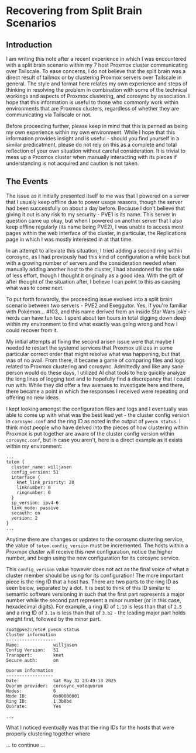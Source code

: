 # Recovering from Split Brain Scenarios

## Introduction

I am writing this note after a recent experience in which I was encountered with a split brain scenario within my 7 host Proxmox cluster communicating over Tailscale. To ease concerns, I do not believe that the split brain was a direct result of tailmox or by clustering Proxmox servers over Tailscale in general. The style and format here relates my own experience and steps of thinking in resolving the problem in combination with some of the technical workings and aspects of Proxmox clustering, and corosync by association. I hope that this information is useful to those who commonly work within environments that are Proxmox clusters, regardless of whether they are communicating via Tailscale or not.

Before proceeding further, please keep in mind that this is penned as being my own experience within my own environment. While I hope that this information provides insight and is useful - should you find yourself in a similar predicatment, please do not rely on this as a complete and total reflection of your own situation without careful consideration. It is trivial to mess up a Proxmox cluster when manually interacting with its pieces if understanding is not acquired and caution is not taken.

## The Events

The issue as it initially presented itself to me was that I powered on a server that I usually keep offline due to power usage reasons, though the server had been successfully on about a day before. Because I don't believe that giving it out is any risk to my security - PVE1 is its name. This server in question came up okay, but when I powered on another server that I also keep offline regularly (its name being PVE2), I was unable to access most pages within the web interface of the cluster, in particular, the Replications page in which I was mostly interested in at that time.

In an attempt to alleviate this situation, I tried adding a second ring within corosync, as I had previously had this kind of configuration a while back but with a growing number of servers and the consideration needed when manually adding another host to the cluster, I had abandoned for the sake of less effort, though I thought it originally as a good idea. With the gift of after thought of the situation after, I believe I can point to this as causing what was to come next.

To put forth forwardly, the proceeding issue evolved into a split brain scenario between two servers - PVE2 and Exeggutor. Yes, if you're familiar with Pokémon... #103, and this name derived from an inside Star Wars joke - nerds can have fun too. I spent about ten hours in total digging down deep within my environment to find what exactly was going wrong and how I could recover from it.

My initial attempts at fixing the second arisen issue were that maybe I needed to restart the systemd services that Proxmox utilizes in some particular correct order that might resolve what was happening, but that was of no avail. From there, it became a game of comparing files and logs related to Proxmox clustering and corosync.  Admittedly and like any sane person would do these days, I utilized AI chat tools to help quickly analyze the long lines of logging text and to hopefully find a discrepancy that I could run with. While they did offer a few avenues to investigate here and there, there became a point in which the responses I received were repeating and offering no new ideas.

I kept looking amongst the configuration files and logs and I eventually was able to come up with what was the best lead yet - the cluster config version in `corosync.conf` and the ring ID as noted in the output of `pvecm status`. I think most people who have delved into the pieces of how clustering within Proxmox is put together are aware of the cluster config version within `corosync.conf`, but in case you aren't, here is a direct example as it exists within my environment:

```
...
totem {
  cluster_name: willjasen
  config_version: 51
  interface {
    knet_link_priority: 20
    linknumber: 0
    ringnumber: 0
  }
  ip_version: ipv4-6
  link_mode: passive
  secauth: on
  version: 2
}
...
```

Anytime there are changes or updates to the corosync clustering service, the value of `totem.config_version` must be incremented. The hosts within a Proxmox cluster will receive this new configuration, notice the higher number, and begin using the new configuration for its corosync service.

This `config_version` value however does not act as the final voice of what a cluster member should be using for its configuration! The more important piece is the ring ID that a host has. There are two parts to the ring ID as seen below, separated by a dot. It is best to think of this ID similar to semantic software versioning in such that the first part represents a major number while the second part represent a minor number (or in this case, hexadecimal digits). For example, a ring ID of `1.10` is less than that of `2.5` and a ring ID of `3.1a` is less than that of `3.b2` - the leading major part holds weight first, followed by the minor part.

```
root@pve2:/etc# pvecm status
Cluster information
-------------------
Name:             willjasen
Config Version:   51
Transport:        knet
Secure auth:      on

Quorum information
------------------
Date:             Sat May 31 23:49:13 2025
Quorum provider:  corosync_votequorum
Nodes:            6
Node ID:          0x00000001
Ring ID:          1.3b0bd
Quorate:          Yes

...
```

What I noticed eventually was that the ring IDs for the hosts that were properly clustering together where

... to continue ...
